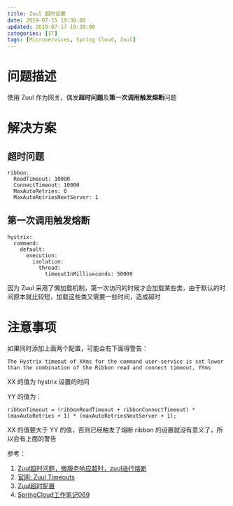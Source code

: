 ```yaml
---
title: Zuul 超时设置
date: 2019-07-15 19:30:00
updated: 2019-07-17 19:30:00
categories: [IT]
tags: [Microservices, Spring Cloud, Zuul]
---
```


# 问题描述

使用 Zuul 作为网关，偶发**超时问题**及**第一次调用触发熔断**问题

# 解决方案

## 超时问题

```
ribbon:
  ReadTimeout: 10000
  ConnectTimeout: 10000
  MaxAutoRetries: 0
  MaxAutoRetriesNextServer: 1
```

## 第一次调用触发熔断

```
hystrix:
  command:
    default:
      execution:
        isolation:
          thread:
            timeoutInMilliseconds: 50000
```

因为 Zuul 采用了懒加载机制，第一次访问的时候才会加载某些类，由于默认的时间原本就比较短，加载这些类又需要一些时间，造成超时


# 注意事项

如果同时添加上面两个配置，可能会有下面得警告：

```
The Hystrix timeout of XXms for the command user-service is set lower than the combination of the Ribbon read and connect timeout, YYms
```

XX 的值为 hystrix 设置的时间

YY 的值为：

```
ribbonTimeout = (ribbonReadTimeout + ribbonConnectTimeout) * (maxAutoRetries + 1) * (maxAutoRetriesNextServer + 1);
```

XX 的值要大于 YY 的值，否则已经触发了熔断 ribbon 的设置就没有意义了，所以会有上面的警告


参考：

1. [Zuul超时问题，微服务响应超时，zuul进行熔断](https://blog.csdn.net/tianyaleixiaowu/article/details/78772269)
1. [官网: Zuul Timeouts](https://cloud.spring.io/spring-cloud-netflix/single/spring-cloud-netflix.html#_zuul_timeouts)
1. [Zuul超时配置](https://www.jianshu.com/p/8d7dc1c58346)
1. [SpringCloud工作笔记069](https://blog.csdn.net/lidew521/article/details/84661158)
